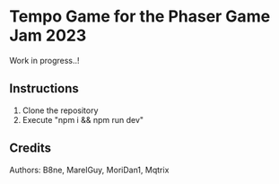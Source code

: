 # Tempo Game for the Phaser Game Jam 2023

Work in progress..!

## Instructions

1. Clone the repository
2. Execute "npm i && npm run dev"

## Credits

Authors: B8ne, MarelGuy, MoriDan1, Mqtrix
